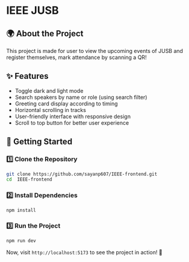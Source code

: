  # IEEE JUSB

## 🌍 About the Project
This project is made for user to view the upcoming events of JUSB and register themselves, mark attendance by scanning a QR!



## ✨ Features
- Toggle dark and light mode
- Search speakers by name or role (using search filter)
- Greeting card display according to timing
- Horizontal scrolling in tracks
- User-friendly interface with responsive design
- Scroll to top button for better user experience


<!--line-->
 
## 🚀 Getting Started

### **1️⃣ Clone the Repository**
```sh
git clone https://github.com/sayanp607/IEEE-frontend.git
cd  IEEE-frontend
```

### **2️⃣ Install Dependencies**
```sh
npm install
```

### **3️⃣ Run the Project**
```sh
npm run dev
```

Now, visit `http://localhost:5173` to see the project in action! 🎉

